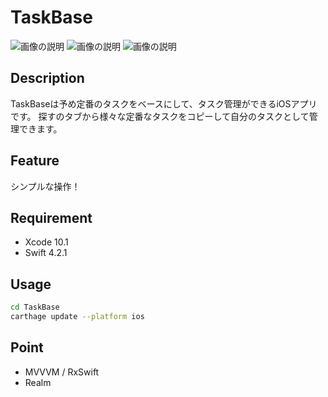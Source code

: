 # TaskBase

![画像の説明](https://github.com/nobezawa/TaskBase/wiki/images/screenshot_1.png)  ![画像の説明](https://github.com/nobezawa/TaskBase/wiki/images/screenshot_2.png) ![画像の説明](https://github.com/nobezawa/TaskBase/wiki/images/screenshot_3.png) 

## Description  

TaskBaseは予め定番のタスクをベースにして、タスク管理ができるiOSアプリです。
探すのタブから様々な定番なタスクをコピーして自分のタスクとして管理できます。

## Feature

シンプルな操作！

## Requirement
- Xcode 10.1
- Swift 4.2.1

## Usage
```bash
cd TaskBase
carthage update --platform ios
```

## Point
- MVVVM / RxSwift
- Realm
